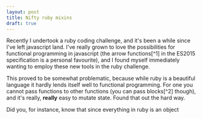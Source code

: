 ```yaml
---
layout: post
title: Nifty ruby mixins
draft: true
---
```


Recently I undertook a ruby coding challenge, and it's been a while since
I've left javascript land. I've really grown to love the possibilities
for functional programming in javascript (the arrow functions[^1] in the ES2015
specification is a personal favourite), and I found myself immediately
wanting to employ these new tools in the ruby challenge.

This proved to be somewhat problematic, because while ruby is a beautiful
language it hardly lends itself well to functional programming. For one you cannot
pass functions to other functions (you can pass blocks[^2] though), and it's really, **really**
easy to mutate state. Found that out the hard way.

Did you, for instance, know that since everything in ruby is an object

<everything is mutable>
<immutable module>
<findable module>
<functional style>
